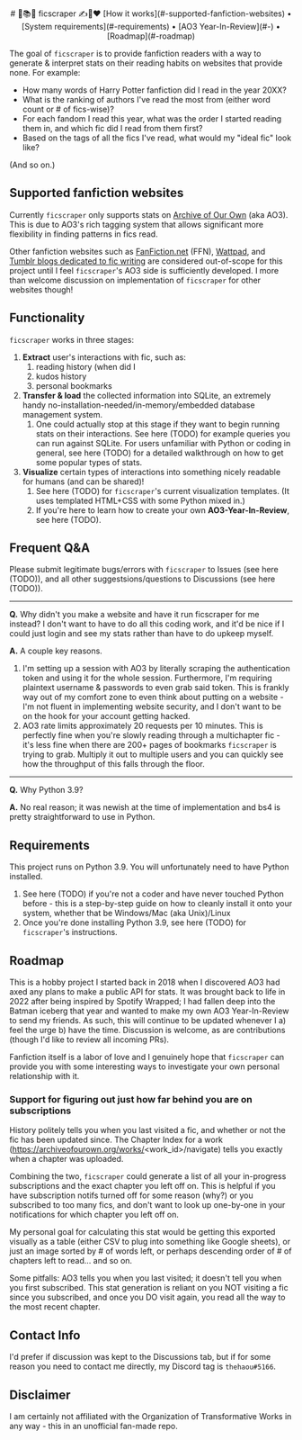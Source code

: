<p align="center">
# 🚢📚🔖 ficscraper ✍💬❤️ 
[How it works](#-supported-fanfiction-websites) • [System requirements](#-requirements) • [AO3 Year-In-Review](#-) • [Roadmap](#-roadmap)
</p>

The goal of `ficscraper` is to provide fanfiction readers with a way to generate & interpret stats on their reading habits on websites that provide none. For example:

* How many words of Harry Potter fanfiction did I read in the year 20XX?
* What is the ranking of authors I've read the most from (either word count or # of fics-wise)?
* For each fandom I read this year, what was the order I started reading them in, and which fic did I read from them first?
* Based on the tags of all the fics I've read, what would my "ideal fic" look like?

(And so on.)

## Supported fanfiction websites
Currently `ficscraper` only supports stats on [Archive of Our Own](https://archiveofourown.org/) (aka AO3). This is due to AO3's rich tagging system that allows significant more flexibility in finding patterns in fics read.

Other fanfiction websites such as [FanFiction.net](https://www.fanfiction.net/) (FFN), [Wattpad](https://www.wattpad.com/), and [Tumblr blogs dedicated to fic writing](https://www.tumblr.com/tagged/fanfiction?sort=top) are considered out-of-scope for this project until I feel `ficscraper`'s AO3 side is sufficiently developed. I more than welcome discussion on implementation of `ficscraper` for other websites though!

## Functionality
`ficscraper` works in three stages:
1. **Extract** user's interactions with fic, such as:
   1. reading history (when did I 
   2. kudos history
   3. personal bookmarks
2. **Transfer & load** the collected information into SQLite, an extremely handy no-installation-needed/in-memory/embedded database management system.
   1. One could actually stop at this stage if they want to begin running stats on their interactions. See here (TODO) for example queries you can run against SQLite. For users unfamiliar with Python or coding in general, see here (TODO) for a detailed walkthrough on how to get some popular types of stats.
3. **Visualize** certain types of interactions into something nicely readable for humans (and can be shared)!
   1. See here (TODO) for `ficscraper`'s current visualization templates. (It uses templated HTML+CSS with some Python mixed in.)
   2. If you're here to learn how to create your own **AO3-Year-In-Review**, see here (TODO).

## Frequent Q&A
Please submit legitimate bugs/errors with `ficscraper` to Issues (see here (TODO)), and all other suggestsions/questions to Discussions (see here (TODO)).

---

**Q.** Why didn't you make a website and have it run ficscraper for me instead? I don't want to have to do all this coding work, and it'd be nice if I could just login and see my stats rather than have to do upkeep myself.

**A.** A couple key reasons. 

1. I'm setting up a session with AO3 by literally scraping the authentication token and using it for the whole session. Furthermore, I'm requiring plaintext username & passwords to even grab said token. This is frankly way out of my comfort zone to even think about putting on a website - I'm not fluent in implementing website security, and I don't want to be on the hook for your account getting hacked.
2. AO3 rate limits approximately 20 requests per 10 minutes. This is perfectly fine when you're slowly reading through a multichapter fic - it's less fine when there are 200+ pages of bookmarks `ficscraper` is trying to grab. Multiply it out to multiple users and you can quickly see how the throughput of this falls through the floor.

---

**Q.** Why Python 3.9?

**A.** No real reason; it was newish at the time of implementation and bs4 is pretty straightforward to use in Python.

## Requirements
This project runs on Python 3.9. You will unfortunately need to have Python installed.

1. See here (TODO) if you're not a coder and have never touched Python before - this is a step-by-step guide on how to cleanly install it onto your system, whether that be Windows/Mac (aka Unix)/Linux
2. Once you're done installing Python 3.9, see here (TODO) for `ficscraper`'s instructions.

## Roadmap
This is a hobby project I started back in 2018 when I discovered AO3 had axed any plans to make a public API for stats. It was brought back to life in 2022 after being inspired by Spotify Wrapped; I had fallen deep into the Batman iceberg that year and wanted to make my own AO3 Year-In-Review to send my friends.
As such, this will continue to be updated whenever I a) feel the urge b) have the time. Discussion is welcome, as are contributions (though I'd like to review all incoming PRs).

Fanfiction itself is a labor of love and I genuinely hope that `ficscraper` can provide you with some interesting ways to investigate your own personal relationship with it.

### Support for figuring out just how far behind you are on subscriptions
History politely tells you when you last visited a fic, and whether or not the fic has been updated since. The Chapter Index for a work (https://archiveofourown.org/works/<work_id>/navigate) tells you exactly when a chapter was uploaded.

Combining the two, `ficscraper` could generate a list of all your in-progress subscriptions and the exact chapter you left off on. This is helpful if you have subscription notifs turned off for some reason (why?) or you subscribed to too many fics, and don't want to look up one-by-one in your notifications for which chapter you left off on.

My personal goal for calculating this stat would be getting this exported visually as a table (either CSV to plug into something like Google sheets), or just an image sorted by # of words left, or perhaps descending order of # of chapters left to read... and so on.

Some pitfalls: AO3 tells you when you last visited; it doesn't tell you when you first subscribed. This stat generation is reliant on you NOT visiting a fic since you subscribed, and once you DO visit again, you read all the way to the most recent chapter.


## Contact Info
I'd prefer if discussion was kept to the Discussions tab, but if for some reason you need to contact me directly, my Discord tag is `thehaou#5166`.

## Disclaimer
I am certainly not affiliated with the Organization of Transformative Works in any way - this in an unofficial fan-made repo. 